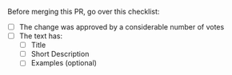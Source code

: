 Before merging this PR, go over this checklist:
- [ ] The change was approved by a considerable number of votes
- [ ] The text has:
    - [ ] Title
    - [ ] Short Description
    - [ ] Examples (optional)
